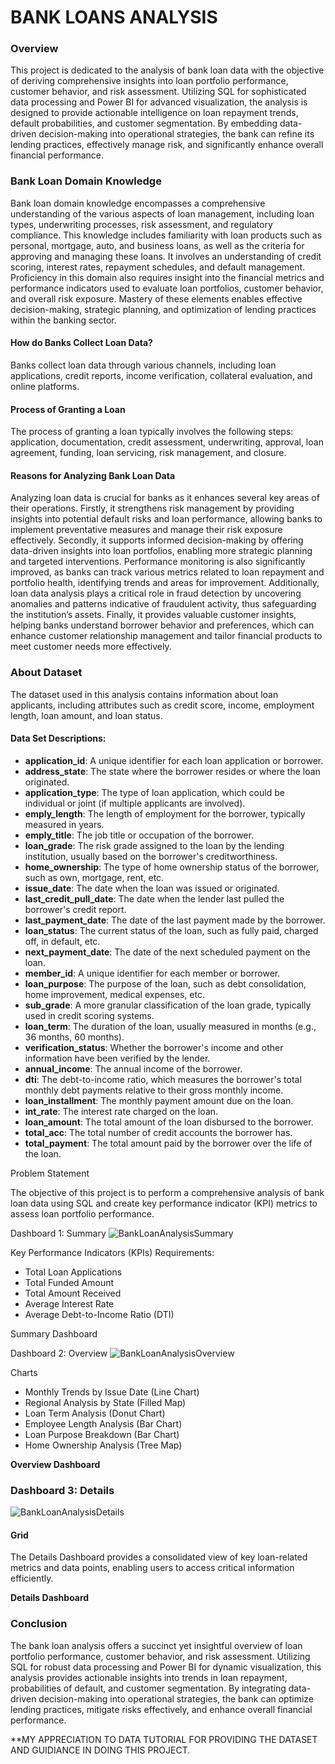 # BANK LOANS ANALYSIS



### Overview

This project is dedicated to the analysis of bank loan data with the objective of deriving comprehensive insights into loan portfolio performance, customer behavior, and risk assessment. Utilizing SQL for sophisticated data processing and Power BI for advanced visualization, the analysis is designed to provide actionable intelligence on loan repayment trends, default probabilities, and customer segmentation. By embedding data-driven decision-making into operational strategies, the bank can refine its lending practices, effectively manage risk, and significantly enhance overall financial performance.

### Bank Loan Domain Knowledge
Bank loan domain knowledge encompasses a comprehensive understanding of the various aspects of loan management, including loan types, underwriting processes, risk assessment, and regulatory compliance. This knowledge includes familiarity with loan products such as personal, mortgage, auto, and business loans, as well as the criteria for approving and managing these loans. It involves an understanding of credit scoring, interest rates, repayment schedules, and default management. Proficiency in this domain also requires insight into the financial metrics and performance indicators used to evaluate loan portfolios, customer behavior, and overall risk exposure. Mastery of these elements enables effective decision-making, strategic planning, and optimization of lending practices within the banking sector.

#### How do Banks Collect Loan Data?
Banks collect loan data through various channels, including loan applications, credit reports, income verification, collateral evaluation, and online platforms.

#### Process of Granting a Loan
The process of granting a loan typically involves the following steps: application, documentation, credit assessment, underwriting, approval, loan agreement, funding, loan servicing, risk management, and closure.

#### Reasons for Analyzing Bank Loan Data
Analyzing loan data is crucial for banks as it enhances several key areas of their operations. Firstly, it strengthens risk management by providing insights into potential default risks and loan performance, allowing banks to implement preventative measures and manage their risk exposure effectively. Secondly, it supports informed decision-making by offering data-driven insights into loan portfolios, enabling more strategic planning and targeted interventions. Performance monitoring is also significantly improved, as banks can track various metrics related to loan repayment and portfolio health, identifying trends and areas for improvement. Additionally, loan data analysis plays a critical role in fraud detection by uncovering anomalies and patterns indicative of fraudulent activity, thus safeguarding the institution’s assets. Finally, it provides valuable customer insights, helping banks understand borrower behavior and preferences, which can enhance customer relationship management and tailor financial products to meet customer needs more effectively.

### About Dataset
The dataset used in this analysis contains information about loan applicants, including attributes such as credit score, income, employment length, loan amount, and loan status.

#### Data Set Descriptions:
- **application_id**: A unique identifier for each loan application or borrower.
- **address_state**: The state where the borrower resides or where the loan originated.
- **application_type**: The type of loan application, which could be individual or joint (if multiple applicants are involved).
- **emply_length**: The length of employment for the borrower, typically measured in years.
- **emply_title**: The job title or occupation of the borrower.
- **loan_grade**: The risk grade assigned to the loan by the lending institution, usually based on the borrower's creditworthiness.
- **home_ownership**: The type of home ownership status of the borrower, such as own, mortgage, rent, etc.
- **issue_date**: The date when the loan was issued or originated.
- **last_credit_pull_date**: The date when the lender last pulled the borrower's credit report.
- **last_payment_date**: The date of the last payment made by the borrower.
- **loan_status**: The current status of the loan, such as fully paid, charged off, in default, etc.
- **next_payment_date**: The date of the next scheduled payment on the loan.
- **member_id**: A unique identifier for each member or borrower.
- **loan_purpose**: The purpose of the loan, such as debt consolidation, home improvement, medical expenses, etc.
- **sub_grade**: A more granular classification of the loan grade, typically used in credit scoring systems.
- **loan_term**: The duration of the loan, usually measured in months (e.g., 36 months, 60 months).
- **verification_status**: Whether the borrower's income and other information have been verified by the lender.
- **annual_income**: The annual income of the borrower.
- **dti**: The debt-to-income ratio, which measures the borrower's total monthly debt payments relative to their gross monthly income.
- **loan_installment**: The monthly payment amount due on the loan.
- **int_rate**: The interest rate charged on the loan.
- **loan_amount**: The total amount of the loan disbursed to the borrower.
- **total_acc**: The total number of credit accounts the borrower has.
- **total_payment**: The total amount paid by the borrower over the life of the loan.

Problem Statement

The objective of this project is to perform a comprehensive analysis of bank loan data using SQL and create key performance indicator (KPI) metrics to assess loan portfolio performance.

Dashboard 1: Summary
![BankLoanAnalysisSummary](https://github.com/user-attachments/assets/55b4c7f4-1d0b-4583-881c-11174178a6b2)

Key Performance Indicators (KPIs) Requirements:
- Total Loan Applications
- Total Funded Amount
- Total Amount Received
- Average Interest Rate
- Average Debt-to-Income Ratio (DTI)
  
Summary Dashboard

Dashboard 2: Overview
![BankLoanAnalysisOverview](https://github.com/user-attachments/assets/fa3a6698-b480-4775-a794-f0a5c8ffe367)

Charts
- Monthly Trends by Issue Date (Line Chart)
- Regional Analysis by State (Filled Map)
- Loan Term Analysis (Donut Chart)
- Employee Length Analysis (Bar Chart)
- Loan Purpose Breakdown (Bar Chart)
- Home Ownership Analysis (Tree Map)
  
**Overview Dashboard**

### Dashboard 3: Details
![BankLoanAnalysisDetails](https://github.com/user-attachments/assets/7a4f107a-7abf-4009-b57a-21b0c9504aae)

#### Grid
The Details Dashboard provides a consolidated view of key loan-related metrics and data points, enabling users to access critical information efficiently.

**Details Dashboard**

### Conclusion

The bank loan analysis offers a succinct yet insightful overview of loan portfolio performance, customer behavior, and risk assessment. Utilizing SQL for robust data processing and Power BI for dynamic visualization, this analysis provides actionable insights into trends in loan repayment, probabilities of default, and customer segmentation. By integrating data-driven decision-making into operational strategies, the bank can optimize lending practices, mitigate risks effectively, and enhance overall financial performance.

**MY APPRECIATION TO DATA TUTORIAL FOR PROVIDING THE DATASET AND GUIDIANCE IN DOING THIS PROJECT.
